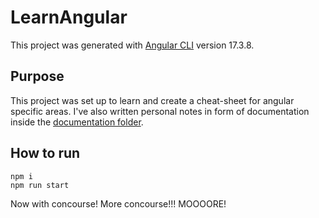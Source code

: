 # LearnAngular

This project was generated with [Angular CLI](https://github.com/angular/angular-cli) version 17.3.8.

## Purpose

This project was set up to learn and create a cheat-sheet for angular specific areas.
I've also written personal notes in form of documentation inside the [documentation folder](./documentation/index.md).

## How to run

```
npm i
npm run start
```

Now with concourse!
More concourse!!!
MOOOORE!